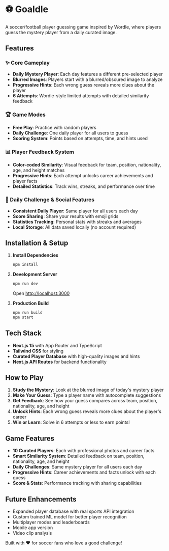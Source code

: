 # ⚽ Goaldle

A soccer/football player guessing game inspired by Wordle, where players guess the mystery player from a daily curated image.

## Features

### ✨ Core Gameplay
- **Daily Mystery Player**: Each day features a different pre-selected player
- **Blurred Images**: Players start with a blurred/obscured image to analyze
- **Progressive Hints**: Each wrong guess reveals more clues about the player
- **6 Attempts**: Wordle-style limited attempts with detailed similarity feedback

### 🏆 Game Modes
- **Free Play**: Practice with random players
- **Daily Challenge**: One daily player for all users to guess
- **Scoring System**: Points based on attempts, time, and hints used

### 📊 Player Feedback System
- **Color-coded Similarity**: Visual feedback for team, position, nationality, age, and height matches
- **Progressive Hints**: Each attempt unlocks career achievements and player facts
- **Detailed Statistics**: Track wins, streaks, and performance over time

### 🎯 Daily Challenge & Social Features
- **Consistent Daily Player**: Same player for all users each day
- **Score Sharing**: Share your results with emoji grids
- **Statistics Tracking**: Personal stats with streaks and averages
- **Local Storage**: All data saved locally (no account required)

## Installation & Setup

1. **Install Dependencies**
   ```bash
   npm install
   ```

2. **Development Server**
   ```bash
   npm run dev
   ```
   Open [http://localhost:3000](http://localhost:3000)

3. **Production Build**
   ```bash
   npm run build
   npm start
   ```

## Tech Stack

- **Next.js 15** with App Router and TypeScript
- **Tailwind CSS** for styling
- **Curated Player Database** with high-quality images and hints
- **Next.js API Routes** for backend functionality

## How to Play

1. **Study the Mystery**: Look at the blurred image of today's mystery player
2. **Make Your Guess**: Type a player name with autocomplete suggestions  
3. **Get Feedback**: See how your guess compares across team, position, nationality, age, and height
4. **Unlock Hints**: Each wrong guess reveals more clues about the player's career
5. **Win or Learn**: Solve in 6 attempts or less to earn points!

## Game Features

- **10 Curated Players**: Each with professional photos and career facts
- **Smart Similarity System**: Detailed feedback on team, position, nationality, age, and height
- **Daily Challenges**: Same mystery player for all users each day
- **Progressive Hints**: Career achievements and facts unlock with each guess
- **Score & Stats**: Performance tracking with sharing capabilities

## Future Enhancements

- Expanded player database with real sports API integration
- Custom trained ML model for better player recognition
- Multiplayer modes and leaderboards
- Mobile app version
- Video clip analysis

Built with ❤️ for soccer fans who love a good challenge!
